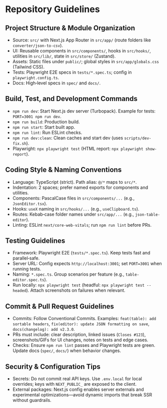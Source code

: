 # Repository Guidelines

## Project Structure & Module Organization
- Source: `src/` with Next.js App Router in `src/app/` (route folders like `converter/json-to-csv`).
- UI: Reusable components in `src/components/`, hooks in `src/hooks/`, utilities in `src/lib/`, state in `src/store/` (Zustand).
- Assets: Static files under `public/`; global styles in `src/app/globals.css` (Tailwind CSS).
- Tests: Playwright E2E specs in `tests/*.spec.ts`; config in `playwright.config.ts`.
- Docs: High‑level specs in `spec/` and `docs/`.

## Build, Test, and Development Commands
- `npm run dev`: Start Next.js dev server (Turbopack). Example for tests: `PORT=3001 npm run dev`.
- `npm run build`: Production build.
- `npm run start`: Start built app.
- `npm run lint`: Run ESLint checks.
- `npm run dev:clean`: Clean caches and start dev (uses `scripts/dev-fix.sh`).
- Playwright: `npx playwright test` (HTML report: `npx playwright show-report`).

## Coding Style & Naming Conventions
- Language: TypeScript (strict). Path alias: `@/*` maps to `src/*`.
- Indentation: 2 spaces; prefer named exports for components and utilities.
- Components: PascalCase files in `src/components/...` (e.g., `JsonEditor.tsx`).
- Hooks: `useX` naming in `src/hooks/...` (e.g., `useClipboard.ts`).
- Routes: Kebab‑case folder names under `src/app/...` (e.g., `json-table-editor`).
- Linting: ESLint `next/core-web-vitals`; run `npm run lint` before PRs.

## Testing Guidelines
- Framework: Playwright E2E (`tests/*.spec.ts`). Keep tests fast and parallel‑safe.
- Server URL: Config expects `http://localhost:3001`; set `PORT=3001` when running tests.
- Naming: `*.spec.ts`. Group scenarios per feature (e.g., `table-editor.spec.ts`).
- Run locally: `npx playwright test` (headful: `npx playwright test --headed`). Attach screenshots on failures when relevant.

## Commit & Pull Request Guidelines
- Commits: Follow Conventional Commits. Examples: `feat(table): add sortable headers`, `fix(editor): update JSON formatting on save`, `docs(changelog): add v2.3.0`.
- PRs must include: clear description, linked issues (`Closes #123`), screenshots/GIFs for UI changes, notes on tests and edge cases.
- Checks: Ensure `npm run lint` passes and Playwright tests are green. Update docs (`spec/`, `docs/`) when behavior changes.

## Security & Configuration Tips
- Secrets: Do not commit real API keys. Use `.env.local` for local overrides; keys with `NEXT_PUBLIC_` are exposed to the client.
- External packages: Next.js config enables server externals and experimental optimizations—avoid dynamic imports that break SSR without guardrails.
